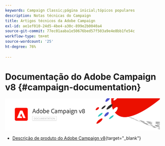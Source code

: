 ```yaml
---
keywords: Campaign Classic;página inicial;tópicos populares
description: Notas técnicas do Campaign
title: Artigos técnicos da Adobe Campaign
exl-id: ae1ef010-24d5-4be4-a30c-899e2b0040a4
source-git-commit: 77ec01aaba1e50676bed57f503a9e4e8bb1fe54c
workflow-type: tm+mt
source-wordcount: '25'
ht-degree: 76%

---
```


# Documentação do Adobe Campaign v8 {#campaign-documentation}

![](assets/banner-documentationv8.png)

* [Descrição de produto do Adobe Campaign v8](https://helpx.adobe.com/br/legal/product-descriptions/adobe-campaign-managed-cloud-services.html){target="_blank"}
